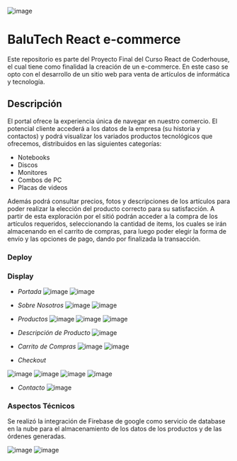 ![image](https://user-images.githubusercontent.com/83429848/127074805-52de262d-cc34-4044-93b0-4c79422fab22.png)
# BaluTech React e-commerce

Este repositorio es parte del Proyecto Final del Curso React de Coderhouse, el cual tiene como finalidad la creación de un e-commerce. En este caso se opto con el desarrollo de un sitio web para venta de artículos de informática y tecnología.


## Descripción

El portal ofrece la experiencia única de navegar en nuestro comercio. El potencial cliente accederá a los datos de la empresa (su historia y contactos) y podrá visualizar los variados productos tecnológicos que ofrecemos, distribuidos en las siguientes categorías:
* Notebooks
* Discos
* Monitores
* Combos de PC
* Placas de videos

Además podrá consultar precios, fotos y descripciones de los artículos para poder realizar la elección del producto correcto para su satisfacción. 
A partir de esta exploración por el sitió podrán acceder a la compra de los artículos requeridos, seleccionando la cantidad de items, los cuales se irán almacenando en el carrito de compras, para luego poder elegir la forma de envío y las opciones de pago, dando por finalizada la transacción. 

### Deploy

### Display

* *Portada*
![image](https://user-images.githubusercontent.com/83429848/127074641-08abc7f7-8347-40d4-b3a4-14f1e3b34e7f.png)
![image](https://user-images.githubusercontent.com/83429848/127074545-91f437c6-23f1-417e-bbea-bd9ae12162de.png)

* *Sobre Nosotros*
![image](https://user-images.githubusercontent.com/83429848/127074730-0650c141-409d-404e-9c4e-8516851799db.png)
![image](https://user-images.githubusercontent.com/83429848/127074750-9c135005-2e8c-4375-a0ef-15b6c7c8b40a.png)

* *Productos*
![image](https://user-images.githubusercontent.com/83429848/127075781-11d10fcd-846a-4b9d-abba-d782caf71255.png)
![image](https://user-images.githubusercontent.com/83429848/127075862-e9b64e70-3054-4364-908f-fe2bd6c96520.png)
![image](https://user-images.githubusercontent.com/83429848/127075884-e0c8d67b-14c1-48af-bf52-b20d5ef5d37c.png)

* *Descripción de Producto*
![image](https://user-images.githubusercontent.com/83429848/127076527-6e8a7179-63c1-4414-b85d-912d664440ba.png)

* *Carrito de Compras*
![image](https://user-images.githubusercontent.com/83429848/127076611-0b37919f-8a39-4e85-998e-8da935ec5a41.png)
![image](https://user-images.githubusercontent.com/83429848/127076694-97056aa1-fd76-41b4-bd5d-635c4d359ba0.png)

* *Checkout*

![image](https://user-images.githubusercontent.com/83429848/127076758-bdda3d47-15c3-4531-b282-396c3b301b5d.png)
![image](https://user-images.githubusercontent.com/83429848/127076822-12c7fc25-cc32-42b4-9ae8-eaa865832d3a.png)
![image](https://user-images.githubusercontent.com/83429848/127076842-3d1b4dbc-54dd-4196-962b-b85b3f71bd5d.png)
![image](https://user-images.githubusercontent.com/83429848/127077079-40555313-a631-412d-85c6-b5ad8aad0639.png)

* *Contacto*
![image](https://user-images.githubusercontent.com/83429848/127075988-c9bc9846-333e-4afd-85ba-894c1ea68684.png)

### Aspectos Técnicos

Se realizó la integración de Firebase de google como servicio de database en la nube para el almacenamiento de los datos de los productos y de las órdenes generadas.

![image](https://user-images.githubusercontent.com/83429848/127078135-ac2e3992-1278-4735-a65f-785d70614bf5.png)
![image](https://user-images.githubusercontent.com/83429848/127078167-02a5459f-060d-4e58-b6b9-88a21c0447be.png)

